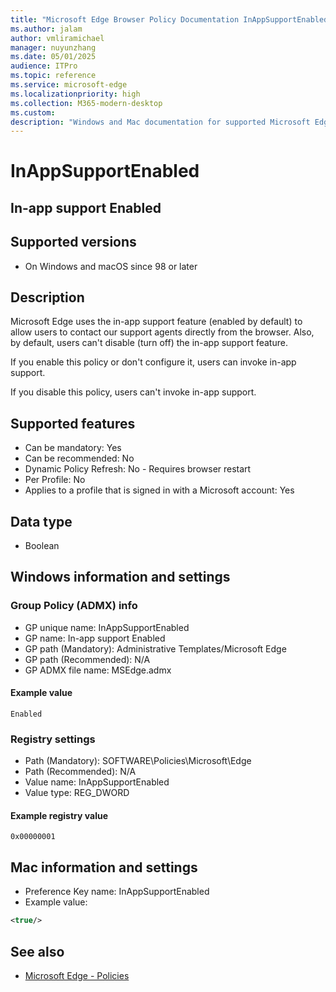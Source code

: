 ```yaml
---
title: "Microsoft Edge Browser Policy Documentation InAppSupportEnabled"
ms.author: jalam
author: vmliramichael
manager: nuyunzhang
ms.date: 05/01/2025
audience: ITPro
ms.topic: reference
ms.service: microsoft-edge
ms.localizationpriority: high
ms.collection: M365-modern-desktop
ms.custom:
description: "Windows and Mac documentation for supported Microsoft Edge Browser policy: In-app support Enabled"
---
```


<!--THIS FILE IS AUTOMATICALLY GENERATED. MANUAL CHANGES WILL BE OVERWRITTEN.-->
<!--Please contact the Microsoft Edge Manageability team with any questions.-->

# InAppSupportEnabled

## In-app support Enabled


## Supported versions

- On Windows and macOS since 98 or later

## Description

Microsoft Edge uses the in-app support feature (enabled by default) to allow users to contact our support agents directly from the browser. Also, by default, users can't disable (turn off) the in-app support feature.

If you enable this policy or don't configure it, users can invoke in-app support.

If you disable this policy, users can't invoke in-app support.

## Supported features

- Can be mandatory: Yes
- Can be recommended: No
- Dynamic Policy Refresh: No - Requires browser restart
- Per Profile: No
- Applies to a profile that is signed in with a Microsoft account: Yes

## Data type

- Boolean

## Windows information and settings

### Group Policy (ADMX) info

- GP unique name: InAppSupportEnabled
- GP name: In-app support Enabled
- GP path (Mandatory): Administrative Templates/Microsoft Edge
- GP path (Recommended): N/A
- GP ADMX file name: MSEdge.admx

#### Example value

```
Enabled
```

### Registry settings

- Path (Mandatory): SOFTWARE\Policies\Microsoft\Edge
- Path (Recommended): N/A
- Value name: InAppSupportEnabled
- Value type: REG_DWORD

#### Example registry value

```
0x00000001
```


## Mac information and settings

- Preference Key name: InAppSupportEnabled
- Example value:

```xml
<true/>
```

## See also
- [Microsoft Edge - Policies](../microsoft-edge-policies.md)
